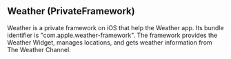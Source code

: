 ## Weather (PrivateFramework)

Weather is a private framework on iOS that help the Weather app. Its bundle identifier is "com.apple.weather-framework". The framework provides the Weather Widget, manages locations, and gets weather information from The Weather Channel. 
